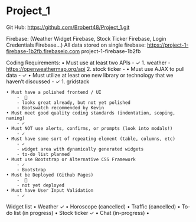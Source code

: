 # Project_1

Git Hub:    https://github.com/Brobert48/Project_1.git

Firebase:   (Weather Widget Firebase,
            Stock Ticker Firebase,
            Login Credentials Firebase...)
            All data stored on single firebase:
            https://project-1-firebase-1b2fb.firebaseio.com
            project-1-firebase-1b2fb

Coding Requirements:
    • Must use at least two APIs
        - ✓
        1. weather - https://openweathermap.org/api
        2. stock ticker - 
    • Must use AJAX to pull data
        - ✓
    • Must utilize at least one new library or technology that we haven’t discussed
        - ✓
        1. gridstack

    • Must have a polished frontend / UI
        -  ⃠ 
        - looks great already, but not yet polished
        - Bootswatch recommended by Kevin
    • Must meet good quality coding standards (indentation, scoping, naming)
        - ✓
    • Must NOT use alerts, confirms, or prompts (look into modals!)
        - ✓
    • Must have some sort of repeating element (table, columns, etc)
        - ✓
        - widget area with dynamically generated widgets
        - to-do list planned
    • Must use Bootstrap or Alternative CSS Framework
        - ✓
        - Bootstrap
    • Must be Deployed (Github Pages)
        -  ⃠ 
        - not yet deployed
    • Must have User Input Validation
        - ✓

Widget list
    • Weather ✓
    • Horoscope (cancelled)
    • Traffic (cancelled)
    • To-do list (in progress)
    • Stock ticker ✓
    • Chat (in-progress)
    • 

